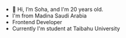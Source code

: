- 👋 Hi, I’m Soha, and I'm 20 years old. 
- I'm from Madina Saudi Arabia 
- Frontend Developer
- Currently I'm student at Taibahu University


<!---
SohaDevelopr/SohaDevelopr is a ✨ special ✨ repository because its `README.md` (this file) appears on your GitHub profile.
You can click the Preview link to take a look at your changes.
--->
